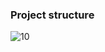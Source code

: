 ### Project structure
![10](https://github.com/user-attachments/assets/44d943a7-dd04-40ea-b88f-08b2abf3ee4a)
